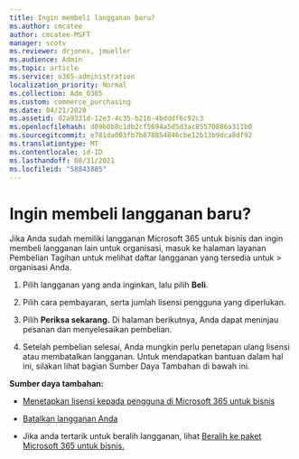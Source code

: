```yaml
---
title: Ingin membeli langganan baru?
ms.author: cmcatee
author: cmcatee-MSFT
manager: scotv
ms.reviewer: drjones, jmueller
ms.audience: Admin
ms.topic: article
ms.service: o365-administration
localization_priority: Normal
ms.collection: Adm_O365
ms.custom: commerce_purchasing
ms.date: 04/21/2020
ms.assetid: d2a9331d-12e3-4c35-b216-4bdddf6c92c3
ms.openlocfilehash: d09b0b8c1db2cf5694a5d5d3ac85570806a311b0
ms.sourcegitcommit: e781da003fb7b878854846cbe12b13b9dca8df92
ms.translationtype: MT
ms.contentlocale: id-ID
ms.lasthandoff: 08/31/2021
ms.locfileid: "58843885"
---
```

# <a name="looking-to-buy-a-new-subscription"></a>Ingin membeli langganan baru?

Jika Anda sudah memiliki langganan Microsoft 365 untuk bisnis dan ingin membeli langganan lain  untuk organisasi, masuk ke halaman layanan Pembelian Tagihan untuk melihat daftar langganan yang tersedia untuk \> [](https://go.microsoft.com/fwlink/p/?linkid=868433) organisasi Anda.
 
1. Pilih langganan yang anda inginkan, lalu pilih **Beli**.

2. Pilih cara pembayaran, serta jumlah lisensi pengguna yang diperlukan.

3. Pilih **Periksa sekarang.** Di halaman berikutnya, Anda dapat meninjau pesanan dan menyelesaikan pembelian.

4. Setelah pembelian selesai, Anda mungkin perlu penetapan ulang lisensi atau membatalkan langganan. Untuk mendapatkan bantuan dalam hal ini, silakan lihat bagian Sumber Daya Tambahan di bawah ini.

 **Sumber daya tambahan:**
  
- [Menetapkan lisensi kepada pengguna di Microsoft 365 untuk bisnis](https://docs.microsoft.com/microsoft-365/admin/add-users/add-users)
    
- [Batalkan langganan Anda](https://docs.microsoft.com/microsoft-365/commerce/subscriptions/cancel-your-subscription)
    
- Jika anda tertarik untuk beralih langganan, lihat [Beralih ke paket Microsoft 365 untuk bisnis.](https://docs.microsoft.com/microsoft-365/commerce/subscriptions/switch-to-a-different-plan)
